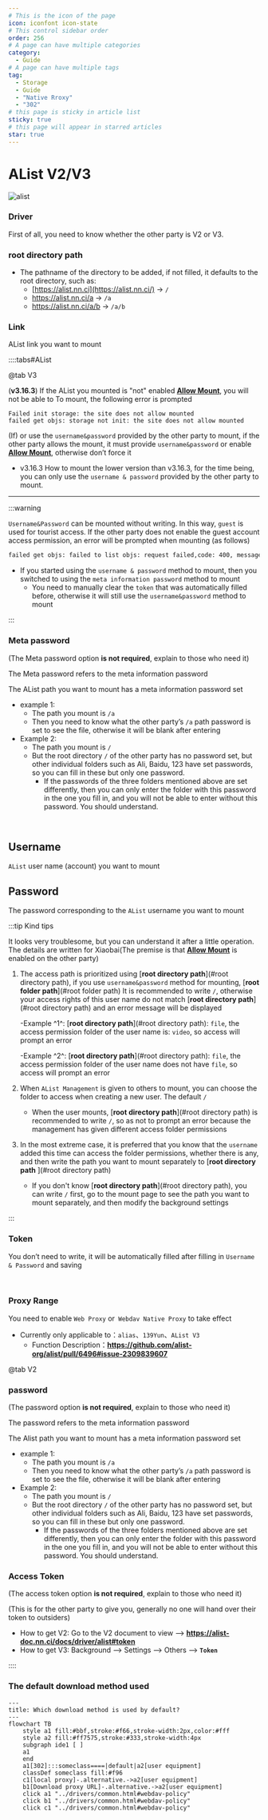 ```yaml
---
# This is the icon of the page
icon: iconfont icon-state
# This control sidebar order
order: 256
# A page can have multiple categories
category:
  - Guide
# A page can have multiple tags
tag:
  - Storage
  - Guide
  - "Native Rroxy"
  - "302"
# this page is sticky in article list
sticky: true
# this page will appear in starred articles
star: true
---
```

# AList V2/V3



![alist](/img/drivers/alist/alist.png)



### **Driver**

First of all, you need to know whether the other party is V2 or V3.



### **root directory path**

- The pathname of the directory to be added, if not filled, it defaults to the root directory, such as:
   - [https://alist.nn.ci](https://alist.nn.ci/) -> `/`
   - https://alist.nn.ci/a -> `/a`
   - https://alist.nn.ci/a/b -> `/a/b`



### **Link**

AList link you want to mount



::::tabs#AList

@tab V3

(**v3.16.3**) If the AList you mounted is "not" enabled [**Allow Mount**](../../config/site.md#allow-mounted), you will not be able to To mount, the following error is prompted

```
Failed init storage: the site does not allow mounted
failed get objs: storage not init: the site does not allow mounted
```

(If) or use the `username&password` provided by the other party to mount, if the other party allows the mount, it must provide `username&password` or enable [**Allow Mount**](../../config/site.md#allow-mounted), otherwise don’t force it

- v3.16.3 How to mount the lower version than v3.16.3, for the time being, you can only use the `username & password` provided by the other party to mount.

-----

:::warning

`Username&Password` can be mounted without writing. In this way, `guest` is used for tourist access. If the other party does not enable the guest account access permission, an error will be prompted when mounting (as follows)

```bash
failed get objs: failed to list objs: request failed,code: 400, message: Key: 'LoginReq.Username' Error:Field validation for 'Username' failed on the 'required' tag
```

- If you started using the `username & password` method to mount, then you switched to using the `meta information password` method to mount
   - You need to manually clear the `token` that was automatically filled before, otherwise it will still use the `username&password` method to mount

:::

### **Meta password**

(The Meta  password option **is not required**, explain to those who need it)

The Meta  password refers to the meta information password

The AList path you want to mount has a meta information password set

- example 1:
  - The path you mount is `/a`
  - Then you need to know what the other party’s `/a` path password is set to see the file, otherwise it will be blank after entering
- Example 2:
  - The path you mount is `/`
  - But the root directory `/` of the other party has no password set, but other individual folders such as Ali, Baidu, 123 have set passwords, so you can fill in these but only one password.
    - If the passwords of the three folders mentioned above are set differently, then you can only enter the folder with this password in the one you fill in, and you will not be able to enter without this password. You should understand.

<br/>



## **Username**

`AList` user name (account) you want to mount

## **Password**

The password corresponding to the `AList` username you want to mount

:::tip Kind tips

It looks very troublesome, but you can understand it after a little operation. The details are written for Xiaobai(The premise is that  [**Allow Mount**](../../config/site.md#allow-mounted) is enabled on the other party)

1. The access path is prioritized using [**root directory path**](#root directory path), if you use `username&password` method for mounting, [**root folder path**](#root folder path) It is recommended to write `/`, otherwise your access rights of this user name do not match [**root directory path**](#root directory path) and an error message will be displayed

    -Example ^1^: [**root directory path**](#root directory path): `file`, the access permission folder of the user name is: `video`, so access will prompt an error

    -Example ^2^: [**root directory path**](#root directory path): `file`, the access permission folder of the user name does not have `file`, so access will prompt an error

2. When `AList Management` is given to others to mount, you can choose the folder to access when creating a new user. The default `/`
    - When the user mounts, [**root directory path**](#root directory path) is recommended to write `/`, so as not to prompt an error because the management has given different access folder permissions

3. In the most extreme case, it is preferred that you know that the `username` added this time can access the folder permissions, whether there is any, and then write the path you want to mount separately to [**root directory path** ](#root directory path)
    - If you don't know [**root directory path**](#root directory path), you can write `/` first, go to the mount page to see the path you want to mount separately, and then modify the background settings

:::

### **Token**

You don’t need to write, it will be automatically filled after filling in `Username & Password` and saving

<br/>



### **Proxy Range**

You need to enable `Web Proxy` or` Webdav Native Proxy` to take effect

- Currently only applicable to：`alias`、`139Yun`、`AList V3`
  - Function Description：**https://github.com/alist-org/alist/pull/6496#issue-2309839607**



@tab V2

### **password**

(The password option **is not required**, explain to those who need it)

The password refers to the meta information password

The Alist path you want to mount has a meta information password set

- example 1:
   - The path you mount is `/a`
   - Then you need to know what the other party’s `/a` path password is set to see the file, otherwise it will be blank after entering
- Example 2:
   - The path you mount is `/`
   - But the root directory `/` of the other party has no password set, but other individual folders such as Ali, Baidu, 123 have set passwords, so you can fill in these but only one password.
     - If the passwords of the three folders mentioned above are set differently, then you can only enter the folder with this password in the one you fill in, and you will not be able to enter without this password. You should understand.



### **Access Token**

(The access token option **is not required**, explain to those who need it)

(This is for the other party to give you, generally no one will hand over their token to outsiders)

- How to get V2: Go to the V2 document to view --> **https://alist-doc.nn.ci/docs/driver/alist#token**
- How to get V3: Background --> Settings --> Others --> **`Token`**

::::

### **The default download method used**

```mermaid
---
title: Which download method is used by default?
---
flowchart TB
    style a1 fill:#bbf,stroke:#f66,stroke-width:2px,color:#fff
    style a2 fill:#ff7575,stroke:#333,stroke-width:4px
    subgraph ide1 [ ]
    a1
    end
    a1[302]:::someclass====|default|a2[user equipment]
    classDef someclass fill:#f96
    c1[local proxy]-.alternative.->a2[user equipment]
    b1[Download proxy URL]-.alternative.->a2[user equipment]
    click a1 "../drivers/common.html#webdav-policy"
    click b1 "../drivers/common.html#webdav-policy"
    click c1 "../drivers/common.html#webdav-policy"
```
